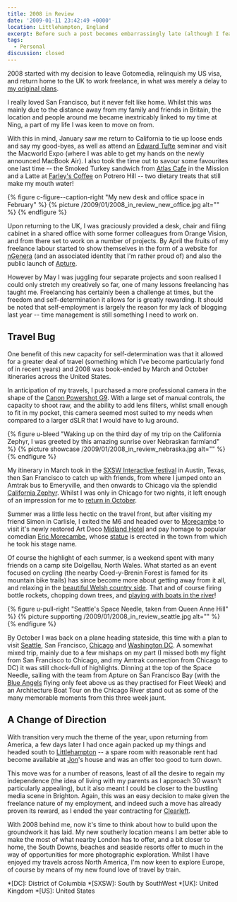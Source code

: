 ```yaml
---
title: 2008 in Review
date: '2009-01-11 23:42:49 +0000'
location: Littlehampton, England
excerpt: Before such a post becomes embarrassingly late (although I fear we may already have passed such a point) here is a quick run down of what I got up to last year.
tags:
  - Personal
discussion: closed
---
```

2008 started with my decision to leave Gotomedia, relinquish my US visa, and return home to the UK to work freelance, in what was merely a delay to [my original plans][1].

I really loved San Francisco, but it never felt like home. Whilst this was mainly due to the distance away from my family and friends in Britain, the location and people around me became inextricably linked to my time at Ning, a part of my life I was keen to move on from.

With this in mind, January saw me return to California to tie up loose ends and say my good-byes, as well as attend an [Edward Tufte][2] seminar and visit the Macworld Expo (where I was able to get my hands on the newly announced MacBook Air). I also took the time out to savour some favourites one last time -- the Smoked Turkey sandwich from [Atlas Cafe][3] in the Mission and a Latte at [Farley's Coffee][4] on Potrero Hill -- two dietary treats that still make my mouth water!

{% figure c-figure--caption-right "My new desk and office space in February" %}
{% picture /2009/01/2008_in_review_new_office.jpg alt="" %}
{% endfigure %}

Upon returning to the UK, I was graciously provided a desk, chair and filing cabinet in a shared office with some former colleagues from Orange Vision, and from there set to work on a number of projects. By April the fruits of my freelance labour started to show themselves in the form of a website for [nGenera][5] (and an associated identity that I'm rather proud of) and also the public launch of [Apture][6].

However by May I was juggling four separate projects and soon realised I could only stretch my creatively so far, one of many lessons freelancing has taught me. Freelancing has certainly been a challenge at times, but the freedom and self-determination it allows for is greatly rewarding. It should be noted that self-employment is largely the reason for my lack of blogging last year -- time management is still something I need to work on.

## Travel Bug
One benefit of this new capacity for self-determination was that it allowed for a greater deal of travel (something which I've become particularly fond of in recent years) and 2008 was book-ended by March and October itineraries across the United States.

In anticipation of my travels, I purchased a more professional camera in the shape of the [Canon Powershot G9][7]. With a large set of manual controls, the capacity to shoot raw, and the ability to add lens filters, whilst small enough to fit in my pocket, this camera seemed most suited to my needs when compared to a larger dSLR that I would have to lug around.

{% figure u-bleed "Waking up on the third day of my trip on the California Zephyr, I was greeted by this amazing sunrise over Nebraskan farmland" %}
{% picture showcase /2009/01/2008_in_review_nebraska.jpg alt="" %}
{% endfigure %}

My itinerary in March took in the [SXSW Interactive festival][8] in Austin, Texas, then San Francisco to catch up with friends, from where I jumped onto an Amtrak bus to Emeryville, and then onwards to Chicago via the splendid [California Zephyr][9]. Whilst I was only in Chicago for two nights, it left enough of an impression for me to [return in October][10].

Summer was a little less hectic on the travel front, but after visiting my friend Simon in Carlisle, I exited the M6 and headed over to [Morecambe][11] to visit it's newly restored Art Deco [Midland Hotel][12] and pay homage to popular comedian [Eric Morecambe][13], whose [statue][14] is erected in the town from which he took his stage name.

Of course the highlight of each summer, is a weekend spent with many friends on a camp site Dolgellau, North Wales. What started as an event focused on cycling (the nearby Coed-y-Brenin Forest is famed for its mountain bike trails) has since become more about getting away from it all, and relaxing in the [beautiful Welsh country side][15]. That and of course firing bottle rockets, chopping down trees, and [playing with boats in the river][16]!

{% figure u-pull-right "Seattle's Space Needle, taken from Queen Anne Hill" %}
{% picture supporting /2009/01/2008_in_review_seattle.jpg alt="" %}
{% endfigure %}

By October I was back on a plane heading stateside, this time with a plan to visit [Seattle][17], San Francisco, [Chicago][10] and [Washington DC][18]. A somewhat mixed trip, mainly due to a few mishaps on my part (I missed both my flight from San Francisco to Chicago, and my Amtrak connection from Chicago to DC) it was still chock-full of highlights. Dinning at the top of the Space Needle, sailing with the team from Apture on San Francisco Bay (with the [Blue Angels][19] flying only feet above us as they practised for Fleet Week) and an Architecture Boat Tour on the Chicago River stand out as some of the many memorable moments from this three week jaunt.

## A Change of Direction
With transition very much the theme of the year, upon returning from America, a few days later I had once again packed up my things and headed south to [Littlehampton][20] -- a spare room with reasonable rent had become available at [Jon][21]'s house and was an offer too good to turn down.

This move was for a number of reasons, least of all the desire to regain my independence (the idea of living with my parents as I approach 30 wasn't particularly appealing), but it also meant I could be closer to the bustling media scene in Brighton. Again, this was an easy decision to make given the freelance nature of my employment, and indeed such a move has already proven its reward, as I ended the year contracting for [Clearleft][22].

With 2008 behind me, now it's time to think about how to build upon the groundwork it has laid. My new southerly location means I am better able to make the most of what nearby London has to offer, and a bit closer to home, the South Downs, beaches and seaside resorts offer to much in the way of opportunities for more photographic exploration. Whilst I have enjoyed my travels across North America, I'm now keen to explore Europe, of course by means of my new found love of travel by train.

[1]: http://lloydyweb.paulrobertlloyd.com/blog/2007/10/goodbye_california.php
[2]: http://en.wikipedia.org/wiki/Edward_Tufte
[3]: http://www.atlascafe.net/
[4]: http://www.farleyscoffee.com/
[5]: http://ngenera.com
[6]: http://apture.com
[7]: http://www.dpreview.com/reviews/CanonG9/
[8]: https://www.flickr.com/photos/paulrobertlloyd/sets/72157622892618834/
[9]: /2008/09/california_zephyr/
[10]: /2008/12/chicago/
[11]: https://www.flickr.com/photos/paulrobertlloyd/sets/72157622895511004/
[12]: http://www.bbc.co.uk/cultureshow/videos/2008/06/s5_e3_morecambe/
[13]: http://en.wikipedia.org/wiki/Eric_Morecambe
[14]: https://www.flickr.com/photos/paulrobertlloyd/4141486599/
[15]: https://www.flickr.com/photos/paulrobertlloyd/sets/72157622769820045/
[16]: https://www.flickr.com/photos/paulrobertlloyd/4141355441/
[17]: /2008/10/seattle
[18]: /2008/12/washington_dc
[19]: http://en.wikipedia.org/wiki/Blue_Angels
[20]: http://en.wikipedia.org/wiki/Littlehampton
[21]: http://roobottom.com/
[22]: http://clearleft.com/

*[DC]: District of Columbia
*[SXSW]: South by SouthWest
*[UK]: United Kingdom
*[US]: United States
